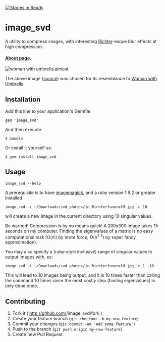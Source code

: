 [![Stories in Ready](https://badge.waffle.io/ilyakava/image_svd.png?label=ready&title=Ready)](https://waffle.io/ilyakava/image_svd)
# image_svd

A utility to compress images, with interesting [Richter](https://artsy.net/artist/gerhard-richter)-esque blur effects at high compression.

#### [About page](http://ilyakava.tumblr.com/post/86408872127/gerhard-richter-svd-and-me).

![woman with umbrella almost](http://i.imgur.com/tvhJRj5.gif)

The above image ([source](http://pixel.nymag.com/imgs/thecut/slideshows/lookbooks/jackie-kennedy/c/jackie-kennedy-085.nocrop.w1800.h1330.jpg)) was chosen for its resemblance to [Woman with Umbrella](http://www.gerhard-richter.com/art/paintings/photo_paintings/detail.php?5499)

## Installation

Add this line to your application's Gemfile:

    gem 'image_svd'

And then execute:

    $ bundle

Or install it yourself as:

    $ gem install image_svd

## Usage

`image_svd --help`

A prerequisite is to have [imagemagick](http://www.imagemagick.org/), and a ruby version 1.9.2 or greater installed.

`image_svd -i ~/Downloads/svd_photos/in_RichterfuneralM.jpg -n 10`

will create a new image in the current directory using 10 singular values.

Be warned! Compression is by no means quick! A 200x300 image takes 15 seconds on my computer. Finding the eigenvalues of a matrix is no easy computational task (O(n!) by brute force, O(n<sup>2.3</sup>) by super fancy approximation).

You may also specify a (ruby-style inclusive) range of singular values to output images with, ex:

`image_svd -i ~/Downloads/svd_photos/in_RichterfuneralM.jpg -n 1..10`

This will lead to 10 images being output, and it is 10 times faster than calling the command 10 times since the most costly step (finding eigenvalues) is only done once.

## Contributing

1. Fork it ( http://github.com/<my-github-username>/image_svd/fork )
2. Create your feature branch (`git checkout -b my-new-feature`)
3. Commit your changes (`git commit -am 'Add some feature'`)
4. Push to the branch (`git push origin my-new-feature`)
5. Create new Pull Request

